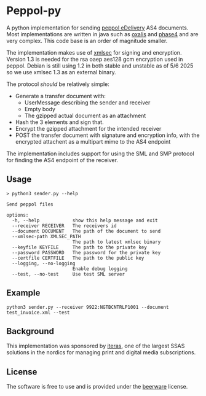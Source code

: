 # Peppol-py

A python implementation for sending [peppol eDelivery] AS4
documents. Most implementations are written in java such as [oxalis]
and [phase4] and are very complex. This code base is an order of
magnitude smaller.

The implementation makes use of [xmlsec] for signing and
encryption. Version 1.3 is needed for the rsa oaep aes128 gcm
encryption used in peppol. Debian is still using 1.2 in both stable
and unstable as of 5/6 2025 so we use xmlsec 1.3 as an external
binary.

The protocol *should* be relatively simple:
 - Generate a transfer document with:
   - UserMessage describing the sender and receiver
   - Empty body
   - The gzipped actual document as an attachment
 - Hash the 3 elements and sign that.
 - Encrypt the gzipped attachment for the intended receiver
 - POST the transfer document with signature and encryption info, with
   the encrypted attachent as a multipart mime to the AS4 endpoint

The implementation includes support for using the SML and SMP protocol
for finding the AS4 endpoint of the receiver.

## Usage

```
> python3 sender.py --help

Send peppol files

options:
  -h, --help            show this help message and exit
  --receiver RECEIVER   The receivers id
  --document DOCUMENT   The path of the document to send
  --xmlsec-path XMLSEC_PATH
                        The path to latest xmlsec binary
  --keyfile KEYFILE     The path to the private key
  --password PASSWORD   The password for the private key
  --certfile CERTFILE   The path to the public key
  --logging, --no-logging
                        Enable debug logging
  --test, --no-test     Use test SML server
```

## Example

```
python3 sender.py --receiver 9922:NGTBCNTRLP1001 --document test_invoice.xml --test
```

## Background

This implementation was sponsored by [iteras], one of the largest SSAS
solutions in the nordics for managing print and digital media
subscriptions.

## License

The software is free to use and is provided under the [beerware] license.

[peppol eDelivery]: https://ec.europa.eu/digital-building-blocks/wikis/display/DIGITAL/eDelivery+AS4+-+1.15
[oxalis]: https://github.com/OxalisCommunity
[phase4]: https://github.com/phax/phase4
[xmlsec]: https://github.com/lsh123/xmlsec
[iteras]: https://www.iteras.dk/
[beerware]: https://en.wikipedia.org/wiki/Beerware
